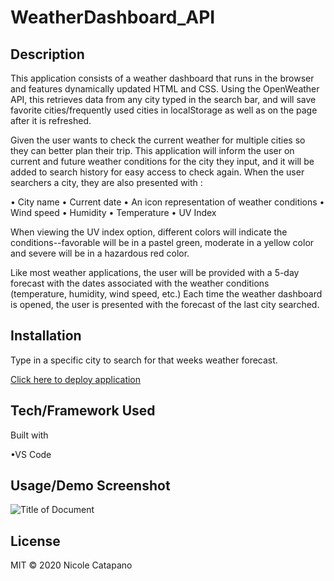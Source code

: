 # WeatherDashboard_API

## Description 

This application consists of a weather dashboard that runs in the browser and features dynamically updated HTML and CSS. Using the OpenWeather API, this retrieves data from any city typed in the search bar, and will save favorite cities/frequently used cities in localStorage as well as on the page after it is refreshed.

Given the user wants to check the current weather for multiple cities so they can better plan their trip. This application will inform the user on current and future weather conditions for the city they input, and it will be added to search history for easy access to check again. When the user searchers a city, they are also presented with :

  • City name
  • Current date
  • An icon representation of weather conditions
  • Wind speed
  • Humidity
  • Temperature
  • UV Index

When viewing the UV index option, different colors will indicate the conditions--favorable will be in a pastel green, moderate in a yellow color and severe will be in a hazardous red color.

Like most weather applications, the user will be provided with a 5-day forecast with the dates associated with the weather conditions (temperature, humidity, wind speed, etc.) Each time the weather dashboard is opened, the user is presented with the forecast of the last city searched.


## Installation

Type in a specific city to search for that weeks weather forecast.

[Click here to deploy application](https://nsc9605.github.io/WeatherDashboard_API/)


## Tech/Framework Used

Built with

•VS Code


## Usage/Demo Screenshot

<!-- Screenshot will go here -->
![Title of Document](Link-to-document.png)


## License

MIT © 2020 Nicole Catapano

